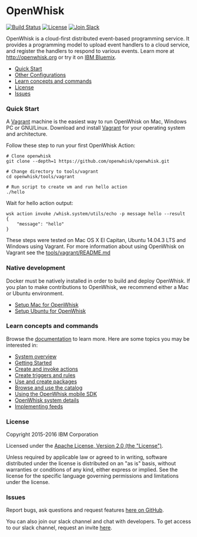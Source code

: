 # OpenWhisk

[![Build Status](https://travis-ci.org/openwhisk/openwhisk.svg?branch=master)](https://travis-ci.org/openwhisk/openwhisk)
[![License](https://img.shields.io/badge/license-Apache--2.0-blue.svg)](http://www.apache.org/licenses/LICENSE-2.0)
[![Join Slack](https://img.shields.io/badge/join-slack-9B69A0.svg)](http://slack.openwhisk.org/)

OpenWhisk is a cloud-first distributed event-based programming service. It provides a programming model to upload event handlers to a cloud service, and register the handlers to respond to various events. Learn more at http://openwhisk.org or try it on [IBM Bluemix](https://ibm.biz/openwhisk).



* [Quick Start](#quick-start)
* [Other Configurations](#custom-configurations)
* [Learn concepts and commands](#learn-concepts-and-commands)
* [License](#license)
* [Issues](#issues)

### Quick Start

A [Vagrant](http://vagrantup.com) machine is the easiest way to run OpenWhisk on Mac, Windows PC or GNU/Linux.
Download and install [Vagrant](https://www.vagrantup.com/downloads.html) for your operating system and architecture.

Follow these step to run your first OpenWhisk Action:
```
# Clone openwhisk
git clone --depth=1 https://github.com/openwhisk/openwhisk.git

# Change directory to tools/vagrant
cd openwhisk/tools/vagrant

# Run script to create vm and run hello action
./hello
```

Wait for hello action output:
```
wsk action invoke /whisk.system/utils/echo -p message hello --result
{
    "message": "hello"
}
```

These steps were tested on Mac OS X El Capitan, Ubuntu 14.04.3 LTS and Windows using Vagrant.
For more information about using OpenWhisk on Vagrant see the [tools/vagrant/README.md](tools/vagrant/README.md)

### Native development
 
Docker must be natively installed in order to build and deploy OpenWhisk.
If you plan to make contributions to OpenWhisk, we recommend either a Mac or Ubuntu environment.

* [Setup Mac for OpenWhisk](tools/macos/README.md)
* [Setup Ubuntu for OpenWhisk](tools/ubuntu-setup/README.md)

### Learn concepts and commands

Browse the [documentation](docs/) to learn more. Here are some topics you may be
interested in:

- [System overview](docs/about.md)
- [Getting Started](docs/README.md)
- [Create and invoke actions](docs/actions.md)
- [Create triggers and rules](docs/triggers_rules.md)
- [Use and create packages](docs/packages.md)
- [Browse and use the catalog](docs/catalog.md)
- [Using the OpenWhisk mobile SDK](docs/mobile_sdk.md)
- [OpenWhisk system details](docs/reference.md)
- [Implementing feeds](docs/feeds.md)


### License

Copyright 2015-2016 IBM Corporation

Licensed under the [Apache License, Version 2.0 (the "License")](http://www.apache.org/licenses/LICENSE-2.0.html).

Unless required by applicable law or agreed to in writing, software distributed under the license is distributed on an "as is" basis, without warranties or conditions of any kind, either express or implied. See the license for the specific language governing permissions and limitations under the license.

### Issues

Report bugs, ask questions and request features [here on GitHub](../../issues).

You can also join our slack channel and chat with developers. To get access to our slack channel, request an invite [here](http://slack.openwhisk.org).
